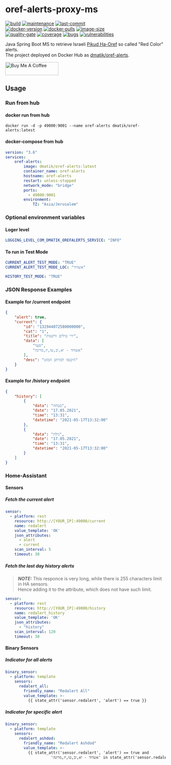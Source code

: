 # oref-alerts-proxy-ms

[![build]][3] [![maintenance]][2] [![last-commit]][2] <br>
[![docker-version]][1] [![docker-pulls]][1] [![image-size]][1] <br>
[![quality-gate]][4] [![coverage]][4] [![bugs]][4] [![vulnerabilities]][4]

Java Spring Boot MS to retrieve Israeli [Pikud Ha-Oref](https://www.oref.org.il/) so called "Red Color" alerts. <br/>
The project deployed on Docker Hub as [dmatik/oref-alerts](https://hub.docker.com/r/dmatik/oref-alerts).

<a href="https://www.buymeacoffee.com/bg7MaEJHc" target="_blank"><img height="41px" width="167px" src="https://cdn.buymeacoffee.com/buttons/default-orange.png" alt="Buy Me A Coffee"></a>

## Usage
### Run from hub
#### docker run from hub
```text
docker run -d -p 49000:9001 --name oref-alerts dmatik/oref-alerts:latest
```

#### docker-compose from hub
```yaml
version: "3.6"
services:
    oref-alerts:
        image: dmatik/oref-alerts:latest
        container_name: oref-alerts
        hostname: oref-alerts
        restart: unless-stopped
        network_mode: "bridge"
        ports:
          - 49000:9001
        environment:
            TZ: "Asia/Jerusalem"
```

### Optional environment variables
#### Loger level
```yaml
LOGGING_LEVEL_COM_DMATIK_OREFALERTS_SERVICE: "INFO"
```
#### To run in Test Mode
```yaml
CURRENT_ALERT_TEST_MODE: "TRUE"
CURRENT_ALERT_TEST_MODE_LOC: "אשדוד"

HISTORY_TEST_MODE: "TRUE"
```


### JSON Response Examples
#### Example for /current endpoint
```json
{
    "alert": true,
    "current": {
        "id": "132944072580000000",
        "cat": "1",
        "title": "ירי טילים ורקטות",
        "data": [
            "סעד",
            "אשדוד - יא,יב,טו,יז,מרינה"
        ],
        "desc": "היכנסו למרחב המוגן"
    }
}
```
#### Example for /history endpoint
```json
{
    "history": [
        {
            "data": "בטחה",
            "date": "17.05.2021",
            "time": "13:31",
            "datetime": "2021-05-17T13:32:00"
        },
        {
            "data": "גילת",
            "date": "17.05.2021",
            "time": "13:31",
            "datetime": "2021-05-17T13:32:00"
        }
    ]
}
```

### Home-Assistant

#### Sensors
##### Fetch the current alert
```yaml
sensor:
  - platform: rest
    resource: http://[YOUR_IP]:49000/current
    name: redalert
    value_template: 'OK'
    json_attributes:
      - alert
      - current
    scan_interval: 5
    timeout: 30
```

##### Fetch the last day history alerts
> **_NOTE:_** This responce is very long, while there is 255 characters limit in HA sensors. <br/>
> Hence adding it to the attribute, which does not have such limit.
```yaml
sensor:
  - platform: rest
    resource: http://[YOUR_IP]:49000/history
    name: redalert_history
    value_template: 'OK'
    json_attributes:
      - "history"
    scan_interval: 120
    timeout: 30
```

#### Binary Sensors
##### Indicator for all alerts
```yaml
binary_sensor:
  - platform: template
    sensors:
      redalert_all:
        friendly_name: "Redalert All"
        value_template: >-
          {{ state_attr('sensor.redalert', 'alert') == true }}
```

##### Indicator for specific alert
```yaml
binary_sensor:
  - platform: template
    sensors:
      redalert_ashdod:
        friendly_name: "Redalert Ashdod"
        value_template: >-
          {{ state_attr('sensor.redalert', 'alert') == true and 
                    'אשדוד - יא,יב,טו,יז,מרינה' in state_attr('sensor.redalert', 'current')['data'] }}
```
<!-- Real Links -->
[1]: https://hub.docker.com/r/dmatik/oref-alerts
[2]: https://github.com/dmatik/oref-alerts-proxy-ms
[3]: https://github.com/dmatik/oref-alerts-proxy-ms/actions/workflows/build.yml
[4]: https://sonarcloud.io/dashboard?id=dmatik_oref-alerts-proxy-ms
<!-- Badges Links -->
[maintenance]: https://img.shields.io/maintenance/yes/2021
[last-commit]: https://img.shields.io/github/last-commit/dmatik/oref-alerts-proxy-ms
[docker-pulls]: https://img.shields.io/docker/pulls/dmatik/oref-alerts?logo=docker
[docker-version]: https://img.shields.io/docker/v/dmatik/oref-alerts?sort=semver&logo=docker
[image-size]: https://img.shields.io/docker/image-size/dmatik/oref-alerts/latest?logo=docker
[build]: https://github.com/dmatik/oref-alerts-proxy-ms/actions/workflows/build.yml/badge.svg
[quality-gate]: https://sonarcloud.io/api/project_badges/measure?project=dmatik_oref-alerts-proxy-ms&metric=alert_status
[coverage]: https://sonarcloud.io/api/project_badges/measure?project=dmatik_oref-alerts-proxy-ms&metric=coverage
[bugs]: https://sonarcloud.io/api/project_badges/measure?project=dmatik_oref-alerts-proxy-ms&metric=bugs
[vulnerabilities]: https://sonarcloud.io/api/project_badges/measure?project=dmatik_oref-alerts-proxy-ms&metric=vulnerabilities
